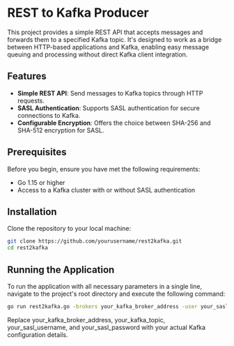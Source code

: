 # REST to Kafka Producer

This project provides a simple REST API that accepts messages and forwards them to a specified Kafka topic. It's designed to work as a bridge between HTTP-based applications and Kafka, enabling easy message queuing and processing without direct Kafka client integration.

## Features

- **Simple REST API**: Send messages to Kafka topics through HTTP requests.
- **SASL Authentication**: Supports SASL authentication for secure connections to Kafka.
- **Configurable Encryption**: Offers the choice between SHA-256 and SHA-512 encryption for SASL.

## Prerequisites

Before you begin, ensure you have met the following requirements:

- Go 1.15 or higher
- Access to a Kafka cluster with or without SASL authentication

## Installation

Clone the repository to your local machine:

```bash
git clone https://github.com/yourusername/rest2kafka.git
cd rest2kafka
```

## Running the Application

To run the application with all necessary parameters in a single line, navigate to the project's root directory and execute the following command:

```bash
go run rest2kafka.go -brokers your_kafka_broker_address -user your_sasl_username -password your_sasl_password
```
Replace your_kafka_broker_address, your_kafka_topic, your_sasl_username, and your_sasl_password with your actual Kafka configuration details.